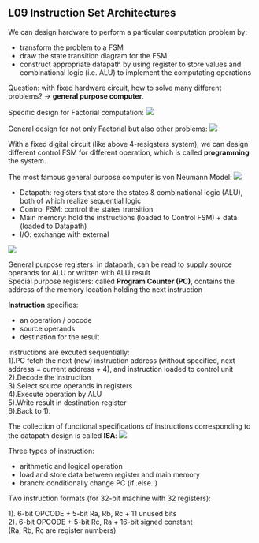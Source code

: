 ## L09 Instruction Set Architectures

We can design hardware to perform a particular computation problem by:

+ transform the problem to a FSM
+ draw the state transition diagram for the FSM
+ construct appropriate datapath by using register to store values and combinational logic (i.e. ALU) to implement the computating operations

Question: with fixed hardware circuit, how to solve many different problems? $\rightarrow$ **general purpose computer**.

Specific design for Factorial computation:
![](https://computationstructures.org/lectures/isa/slides/Slide05.png)

General design for not only Factorial but also other problems:
![](https://computationstructures.org/lectures/isa/slides/Slide08.png)

With a fixed digital circuit (like above 4-resigsters system), we can design different control FSM for different operation, which is called **programming** the system.

The most famous general purpose computer is von Neumann Model:
![](https://computationstructures.org/lectures/isa/slides/Slide13.png)

+ Datapath: registers that store the states & combinational logic (ALU), both of which realize sequential logic  
+ Control FSM: control the states transition
+ Main memory: hold the instructions (loaded to Control FSM) + data (loaded to Datapath)
+ I/O: exchange with external

![](https://computationstructures.org/lectures/isa/slides/Slide15.png)

General purpose registers: in datapath, can be read to supply source operands for ALU or written with ALU result  
Special purpose registers: called **Program Counter (PC)**, contains the address of the memory location holding the next instruction

**Instruction** specifies:

+ an operation / opcode
+ source operands
+ destination for the result

Instructions are excuted sequentially:  
1).PC fetch the next (new) instruction address (without specified, next address = current address + 4), and instruction loaded to control unit    
2).Decode the instruction  
3).Select source operands in registers  
4).Execute operation by ALU  
5).Write result in destination register  
6).Back to 1).

The collection of functional specifications of instructions corresponding to the datapath design is called **ISA**:
![](https://computationstructures.org/lectures/isa/slides/Slide17.png)

Three types of instruction:  

+ arithmetic and logical operation
+ load and store data between register and main memory  
+ branch: conditionally change PC (if..else..)

Two instruction formats (for 32-bit machine with 32 registers):

1). 6-bit OPCODE + 5-bit Ra, Rb, Rc + 11 unused bits  
2). 6-bit OPCODE + 5-bit Rc, Ra + 16-bit signed constant  
(Ra, Rb, Rc are register numbers)
